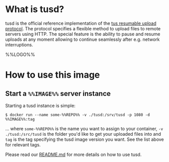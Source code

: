 # What is tusd?

tusd is the official reference implementation of the [tus resumable upload
protocol](http://www.tus.io/protocols/resumable-upload.html). The protocol
specifies a flexible method to upload files to remote servers using HTTP.
The special feature is the ability to pause and resume uploads at any
moment allowing to continue seamlessly after e.g. network interruptions.

%%LOGO%%

# How to use this image

## Start a `%%IMAGE%%` server instance

Starting a tusd instance is simple:

```console
$ docker run --name some-%%REPO%% -v ./tusd:/srv/tusd -p 1080 -d %%IMAGE%%:tag
```

... where `some-%%REPO%%` is the name you want to assign to your container, `-v ./tusd:/src/tusd` is the folder you'd like to get your uploaded files into and `tag` is the tag specifying the tusd image version you want. See the list above for relevant tags.
 
Please read our [README.md](https://github.com/tus/tusd/blob/master/README.md) for more details on how to use tusd.